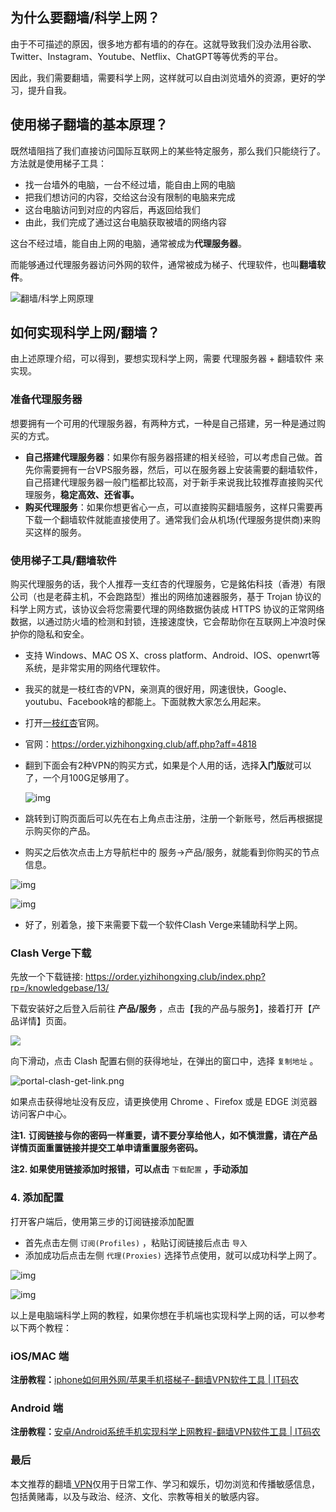 ## 为什么要翻墙/科学上网？

由于不可描述的原因，很多地方都有墙的的存在。这就导致我们没办法用谷歌、Twitter、Instagram、Youtube、Netflix、ChatGPT等等优秀的平台。

因此，我们需要翻墙，需要科学上网，这样就可以自由浏览墙外的资源，更好的学习，提升自我。

## 使用梯子翻墙的基本原理？

既然墙阻挡了我们直接访问国际互联网上的某些特定服务，那么我们只能绕行了。方法就是使用梯子工具：

- 找一台墙外的电脑，一台不经过墙，能自由上网的电脑
- 把我们想访问的内容，交给这台没有限制的电脑来完成
- 这台电脑访问到对应的内容后，再返回给我们
- 由此，我们完成了通过这台电脑获取被墙的网络内容

这台不经过墙，能自由上网的电脑，通常被成为**代理服务器**。

而能够通过代理服务器访问外网的软件，通常被成为梯子、代理软件，也叫**翻墙软件**。

![翻墙/科学上网原理](https://pic1.zhimg.com/80/v2-dc19c0d872293294d4826c858a6deab6_720w.png)

## 如何实现科学上网/翻墙？

由上述原理介绍，可以得到，要想实现科学上网，需要 代理服务器 + 翻墙软件 来实现。

### 准备代理服务器

想要拥有一个可用的代理服务器，有两种方式，一种是自己搭建，另一种是通过购买的方式。

- **自己搭建代理服务器**：如果你有服务器搭建的相关经验，可以考虑自己做。首先你需要拥有一台VPS服务器，然后，可以在服务器上安装需要的翻墙软件，自己搭建代理服务器一般门槛都比较高，对于新手来说我比较推荐直接购买代理服务，**稳定高效、还省事。**
- **购买代理服务**：如果你想更省心一点，可以直接购买翻墙服务，这样只需要再下载一个翻墙软件就能直接使用了。通常我们会从机场(代理服务提供商)来购买这样的服务。

### 使用梯子工具/翻墙软件

购买代理服务的话，我个人推荐一支红杏的代理服务，它是銘佑科技（香港）有限公司（也是老薛主机，不会跑路型）推出的网络加速器服务，基于 Trojan 协议的科学上网方式，该协议会将您需要代理的网络数据伪装成 HTTPS 协议的正常网络数据，以通过防火墙的检测和封锁，连接速度快，它会帮助你在互联网上冲浪时保护你的隐私和安全。

+ 支持 Windows、MAC OS X、cross platform、Android、IOS、openwrt等系统，是非常实用的网络代理软件。

+ 我买的就是一枝红杏的VPN，亲测真的很好用，网速很快，Google、youtubu、Facebook啥的都能上。下面就教大家怎么用起来。

+ 打开[一枝红杏](https://order.yizhihongxing.club/aff.php?aff=4818)官网。

+ 官网：https://order.yizhihongxing.club/aff.php?aff=4818

+ 翻到下面会有2种VPN的购买方式，如果是个人用的话，选择**入门版**就可以了，一个月100G足够用了。

  

  ![img](https://picx.zhimg.com/80/v2-244e645586693c51228d64ac5d41ca9d_720w.png)

+ 跳转到订购页面后可以先在右上角点击注册，注册一个新账号，然后再根据提示购买你的产品。

+ 购买之后依次点击上方导航栏中的 服务->产品/服务，就能看到你购买的节点信息。

![img](https://picx.zhimg.com/80/v2-6daff0a373652eaf043c069d226a73ae_720w.png)

![img](https://picx.zhimg.com/80/v2-0e26f95f8944773ebebfd702f0282234_720w.png)

+ 好了，别着急，接下来需要下载一个软件Clash Verge来辅助科学上网。

### Clash Verge下载 ###

先放一个下载链接: https://order.yizhihongxing.club/index.php?rp=/knowledgebase/13/

下载安装好之后登入后前往  **产品/服务** ，点击【我的产品与服务】，接着打开【产品详情】页面。

![](https://picx.zhimg.com/80/v2-0e26f95f8944773ebebfd702f0282234_720w.png)

向下滑动，点击 Clash 配置右侧的获得地址，在弹出的窗口中，选择 `复制地址` 。

![portal-clash-get-link.png](https://s2.loli.net/2024/01/17/oJ5VRDuU2BPC1Ee.png)

如果点击获得地址没有反应，请更换使用 Chrome 、Firefox 或是 EDGE 浏览器访问客户中心。

**注1.** **订阅链接与你的密码一样重要，请不要分享给他人，如不慎泄露，请在产品详情页面重置链接并提交工单申请重置服务密码。**

**注2. 如果使用链接添加时报错，可以点击** `下载配置` **，手动添加** 

### 4. 添加配置

打开客户端后，使用第三步的订阅链接添加配置

- 首先点击左侧 `订阅(Profiles)` ，粘贴订阅链接后点击 `导入`
- 添加成功后点击左侧 `代理(Proxies)` 选择节点使用，就可以成功科学上网了。 

![img](https://s2.loli.net/2024/01/17/7pVMFQKiDWX54Ho.gif)

![img](https://pica.zhimg.com/80/v2-8063aa45780faa2d4f5b66446eb32671_720w.png)

以上是电脑端科学上网的教程，如果你想在手机端也实现科学上网的话，可以参考以下两个教程：

### iOS/MAC 端

**注册教程：**[iphone如何用外网/苹果手机搭梯子-翻墙VPN软件工具 | IT码农](https://tanqingbo.cn/iphone-open-internet/)

### Android 端

**注册教程：**[安卓/Android系统手机实现科学上网教程-翻墙VPN软件工具 | IT码农](https://tanqingbo.cn/Android-open-internet/)

### 最后

本文推荐的翻墙[ VPN](https://order.yizhihongxing.club/aff.php?aff=4818)仅用于日常工作、学习和娱乐，切勿浏览和传播敏感信息，包括黄赌毒，以及与政治、经济、文化、宗教等相关的敏感内容。


